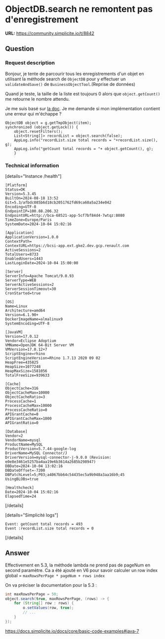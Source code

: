 # ObjectDB.search ne remontent pas d'enregistrement

**URL:** https://community.simplicite.io/t/8842

## Question
### Request description

Bonjour, 
je tente de parcourir tous les enregistrements d'un objet en utilisant la méthode search de `ObjectDB` pour y effectuer un `validateAndSave()` de `BusinessObjectTool`.(Reprise de données)

Quand je teste, la taille de la liste est toujours 0 alors que `object.getCount()` me retourne le nombre attendu.

Je me suis basé sur [la doc](https://docs.simplicite.io/docs/core/basic-code-examples#searching). Je me demande si mon implémentation contient une erreur qui m'échappe ?

```
ObjectDB object = g.getTmpObject(item);
synchronized (object.getLock()) {
	object.resetFilters();
	List<String[]> recordList = object.search(false);
	AppLog.info("recordList.size total records = "+recordList.size(), g);
	AppLog.info("getCount total records = "+ object.getCount(), g);
	}
```

### Technical information

[details="Instance /health"]
```text
[Platform]
Status=OK
Version=5.3.45
BuiltOn=2024-08-18 13:52
Git=5.3/afbdc085b6d18cb2051762fd69ca60a5a234e042
Encoding=UTF-8
EndpointIP=100.88.206.32
EndpointURL=http://bca-68521-app-5cf7bf84d4-7wtqz:8080
TimeZone=Europe/Paris
SystemDate=2024-10-04 15:02:16

[Application]
ApplicationVersion=1.0.0
ContextPath=
ContextURL=https://bcsi-app.ext.gke2.dev.gcp.renault.com
ActiveSessions=2
TotalUsers=8733
EnabledUsers=1443
LastLoginDate=2024-10-04 15:00:00

[Server]
ServerInfo=Apache Tomcat/9.0.93
ServerType=WEB
ServerActiveSessions=2
ServerSessionTimeout=30
CronStarted=true

[OS]
Name=Linux
Architecture=amd64
Version=6.1.90+
DockerImageName=almalinux9
SystemEncoding=UTF-8

[JavaVM]
Version=17.0.12
Vendor=Eclipse Adoptium
VMName=OpenJDK 64-Bit Server VM
VMVersion=17.0.12+7
ScriptEngine=rhino
ScriptEngineVersion=Rhino 1.7.13 2020 09 02
HeapFree=435825
HeapSize=1077248
HeapMaxSize=1581056
TotalFreeSize=939633

[Cache]
ObjectCache=316
ObjectCacheMax=10000
ObjectCacheRatio=3
ProcessCache=1
ProcessCacheMax=10000
ProcessCacheRatio=0
APIGrantCache=0
APIGrantCacheMax=1000
APIGrantRatio=0

[Database]
Vendor=2
VendorName=mysql
ProductName=MySQL
ProductVersion=5.7.44-google-log
DriverName=MySQL Connector/J
DriverVersion=mysql-connector-j-9.0.0 (Revision: e0e8e3461e5257ba4aa19e6b3614a2685b298947)
DBDate=2024-10-04 13:02:16
DBDateOffset=-7200
DBPatchLevel=5;P03;a4067bb64c54435ec5a9b948a3aa16b9;45
UsingBLOBs=true

[Healthcheck]
Date=2024-10-04 15:02:16
ElapsedTime=24
```
[/details]

[details="Simplicité logs"]
```text
Event: getCount total records = 493
Event :recordList.size total records = 0
```
[/details]

## Answer
Effectivement en 5.3, la méthode lambda ne prend pas de pageNum en second paramètre.
Ca a été ajouté en V6 pour savoir calculer un row index global = 
`maxRowsPerPage * pageNum + rows index`

On va préciser la documentation pour la 5.3 :

```java
int maxRowsPerPage = 50;
object.search(true, maxRowsPerPage, (rows) -> {
	for (String[] row : rows) {
		o.setValues(row, true);
		// ...
	}
});
```

https://docs.simplicite.io/docs/core/basic-code-examples#java-7
